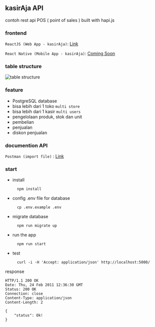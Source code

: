 ## kasirAja API
contoh rest api POS ( point of sales ) built with hapi.js

### frontend
`ReactJS (Web App - kasirAja)`: [Link](https://github.com/ajikamaludin/react-kasiraja-web)

`React Native (Mobile App - kasirAja)`: [Coming Soon](#)

### table structure
![table structure](https://github.com/ajikamaludin/hapi-kasiraja-api/raw/dev/documents/tables.png)
### feature
- PostgreSQL database
- bisa lebih dari 1 toko `multi store`
- bisa lebih dari 1 kasir `multi users`
- pengelolaan produk, stok dan unit
- pembelian
- penjualan
- diskon penjualan

### documention API
`Postman (import file)` : [Link](https://github.com/ajikamaludin/hapi-kasiraja-api/tree/dev/documents/postman-collection)

### start 
- install

        npm install

- config .env file for database

        cp .env.example .env

- migrate database

        npm run migrate up

- run the app

        npm run start

- test

        curl -i -H 'Accept: application/json' http://localhost:5000/

response

    HTTP/1.1 200 OK
    Date: Thu, 24 Feb 2011 12:36:30 GMT
    Status: 200 OK
    Connection: close
    Content-Type: application/json
    Content-Length: 2

    {
	    "status": Ok!
    }